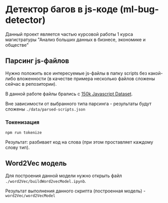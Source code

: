 # Детектор багов в js-коде (ml-bug-detector)

Данный проект является частью курсовой работы 1 курса магистратуры "Анализ больших данных в бизнесе, экономике и обществе"

## Парсинг js-файлов
Нужно положить все интересуемые js-файлы в папку scripts без какой-либо вложенности
(в качестве примера несколько файлов сложены сейчас в репозитории).

В данной работе файлы брались с 
[150k Javascript Dataset](https://www.sri.inf.ethz.ch/js150/?target=_blank).

Вне зависимости от выбранного типа парсинга - результаты будут сложены `./data/parsed-scripts.json`
### Токенизация
~~~~
npm run tokenize
~~~~
Результат: разбивает код на слова (при этом проставляет каждому слову тип).

## Word2Vec модель
Для построения данной модели нужно открыть файл `./word2Vec/buildWord2vecModel.ipynb`.

Результат выполнения данного скрипта (построенная модель) - `word2Vec/word2VecModel`